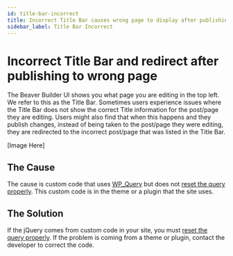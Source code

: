 ```yaml
---
id: title-bar-incorrect
title: Incorrect Title Bar causes wrong page to display after publishing.
sidebar_label: Title Bar Incorrect
---
```


# Incorrect Title Bar and redirect after publishing to wrong page
The Beaver Builder UI shows you what page you are editing in the top left.  We refer to this as the Title Bar.  Sometimes users experience issues where the Title Bar does not show the correct Title information for the post/page they are editing. Users might also find that when this happens and they publish changes, instead of being taken to the post/page they were editing, they are redirected to the incorrect post/page that was listed in the Title Bar.

[Image Here]

## The Cause
The cause is custom code that uses [WP_Query](https://developer.wordpress.org/reference/classes/wp_query/) but does not [reset the query properly](https://developer.wordpress.org/reference/classes/wp_query/#usage). This custom code is in the theme or a plugin that the site uses.

## The Solution
If the jQuery comes from custom code in your site, you must [reset the query properly](https://developer.wordpress.org/reference/classes/wp_query/#more-information). If the problem is coming from a theme or plugin, contact the developer to correct the code.
